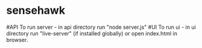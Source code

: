 # sensehawk
#API 
To run server - in api directory run "node server.js"
#UI
To run ui - in ui directory run "live-server" (if installed globally) or open index.html in browser.
